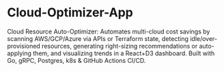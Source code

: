 # Cloud-Optimizer-App
Cloud Resource Auto-Optimizer: Automates multi-cloud cost savings by scanning AWS/GCP/Azure via APIs or Terraform state, detecting idle/over-provisioned resources, generating right-sizing recommendations or auto-applying them, and visualizing trends in a React+D3 dashboard. Built with Go, gRPC, Postgres, k8s &amp; GitHub Actions CI/CD.
